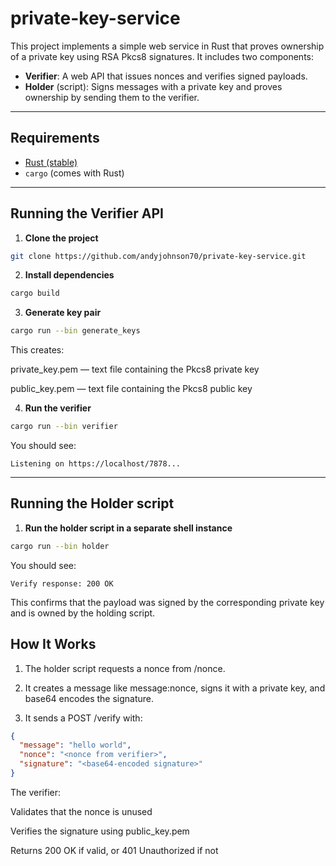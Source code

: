# private-key-service

This project implements a simple web service in Rust that proves ownership of a private key using RSA Pkcs8 signatures. It includes two components:

- **Verifier**: A web API that issues nonces and verifies signed payloads.
- **Holder** (script): Signs messages with a private key and proves ownership by sending them to the verifier.

---

## Requirements

- [Rust (stable)](https://www.rust-lang.org/tools/install)
- `cargo` (comes with Rust)

---

## Running the Verifier API

1. **Clone the project**

```bash
git clone https://github.com/andyjohnson70/private-key-service.git
```

2. **Install dependencies**

```bash
cargo build
```

3. **Generate key pair**

```bash
cargo run --bin generate_keys
```
This creates:

private_key.pem — text file containing the Pkcs8 private key

public_key.pem — text file containing the Pkcs8 public key

4. **Run the verifier**

```bash
cargo run --bin verifier
```

You should see:

```
Listening on https://localhost/7878...
```

---

## Running the Holder script

1. **Run the holder script in a separate shell instance**

```bash
cargo run --bin holder
```

You should see:

```
Verify response: 200 OK
```

This confirms that the payload was signed by the corresponding private key and is owned by the holding script.

## How It Works
1. The holder script requests a nonce from /nonce.

2. It creates a message like message:nonce, signs it with a private key, and base64 encodes the signature.

3. It sends a POST /verify with:

``` json
{
  "message": "hello world",
  "nonce": "<nonce from verifier>",
  "signature": "<base64-encoded signature>"
}
```
The verifier:

Validates that the nonce is unused

Verifies the signature using public_key.pem

Returns 200 OK if valid, or 401 Unauthorized if not
